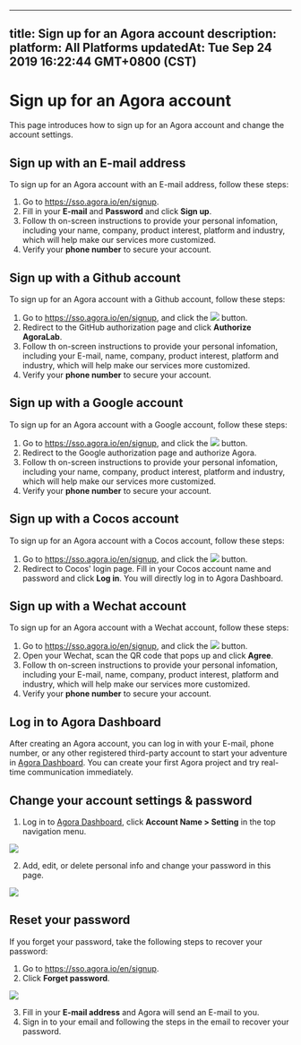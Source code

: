 
---
title: Sign up for an Agora account
description: 
platform: All Platforms
updatedAt: Tue Sep 24 2019 16:22:44 GMT+0800 (CST)
---
# Sign up for an Agora account
This page introduces how to sign up for an Agora account and change the account settings.

## Sign up with an E-mail address
To sign up for an Agora account with an E-mail address, follow these steps:

1. Go to https://sso.agora.io/en/signup.
2. Fill in your **E-mail** and **Password** and click **Sign up**.
3. Follow th on-screen instructions to provide your personal infomation, including your name, company, product interest, platform and industry, which will help make our services more customized.
4. Verify your **phone number** to secure your account.

## Sign up with a Github account

To sign up for an Agora account with a Github account, follow these steps:

1. Go to https://sso.agora.io/en/signup, and click the ![](https://web-cdn.agora.io/docs-files/1569295926426) button.
2. Redirect to the GitHub authorization page and click **Authorize AgoraLab**.
3. Follow th on-screen instructions to provide your personal infomation, including your E-mail, name, company, product interest, platform and industry, which will help make our services more customized.
4. Verify your **phone number** to secure your account.

## Sign up with a Google account

To sign up for an Agora account with a Google account, follow these steps:

1. Go to https://sso.agora.io/en/signup, and click the ![](https://web-cdn.agora.io/docs-files/1569302689210) button.
2. Redirect to the Google authorization page and authorize Agora.
3. Follow th on-screen instructions to provide your personal infomation, including your name, company, product interest, platform and industry, which will help make our services more customized.
4. Verify your **phone number** to secure your account.

## Sign up with a Cocos account

To sign up for an Agora account with a Cocos account, follow these steps:

1. Go to https://sso.agora.io/en/signup, and click the ![](https://web-cdn.agora.io/docs-files/1569295962944) button.
2. Redirect to Cocos' login page. Fill in your Cocos account name and password and click **Log in**. You will directly log in to Agora Dashboard.

## Sign up with a Wechat account

To sign up for an Agora account with a Wechat account, follow these steps:

1. Go to https://sso.agora.io/en/signup, and click the ![](https://web-cdn.agora.io/docs-files/1569295948148) button.
2. Open your Wechat, scan the QR code that pops up and click **Agree**.
3. Follow th on-screen instructions to provide your personal infomation, including your E-mail, name, company, product interest, platform and industry, which will help make our services more customized.
4. Verify your **phone number** to secure your account.

## Log in to Agora Dashboard

After creating an Agora account, you can log in with your E-mail, phone number, or any other registered third-party account to start your adventure in [Agora Dashboard](https://dashboard.agora.io).  You can create your first Agora project and try real-time communication immediately.

## Change your account settings & password

1. Log in to [Agora Dashboard](https://dashboard.agora.io), click  **Account Name > Setting** in the top navigation menu.

![](https://web-cdn.agora.io/docs-files/1565244190495)

2. Add, edit, or delete personal info and change your password in this page. 

![](https://web-cdn.agora.io/docs-files/1565244202054)


## Reset your password

If you forget your password, take the following steps to recover your password:

1. Go to https://sso.agora.io/en/signup.
2. Click **Forget password**.

![](https://web-cdn.agora.io/docs-files/1569312325155)

3. Fill in your **E-mail address** and Agora will send an E-mail to you.
4. Sign in to your email and following the steps in the email to recover your password.
